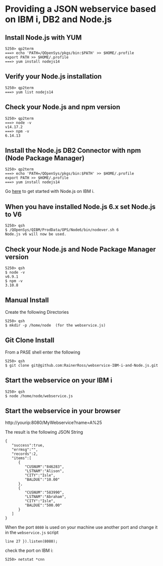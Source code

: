 # Providing a JSON webservice based on IBM i, DB2 and Node.js

## Install Node.js with YUM
```
5250> qp2term
===> echo 'PATH=/QOpenSys/pkgs/bin:$PATH' >> $HOME/.profile      
export PATH >> $HOME/.profile                               
===> yum install nodejs14
```
## Verify your Node.js installation
```
5250> qp2term                        
===> yum list nodejs14
```
## Check your Node.js and npm version
```
5250> qp2term                        
===> node -v
v14.17.2
===> npm -v
6.14.13
```

## Install the Node.js DB2 Connector with npm (Node Package Manager)
```
5250> qp2term
===> echo 'PATH=/QOpenSys/pkgs/bin:$PATH' >> $HOME/.profile      
export PATH >> $HOME/.profile                               
===> yum install nodejs14
```


Go [here](https://www.ibm.com/developerworks/community/wikis/home?lang=en#!/wiki/IBM%20i%20Technology%20Updates/page/Node.js) to get started with Node.js on IBM i.

## When you have installed Node.js 6.x set Node.js to V6
```
5250> qsh
$ /QOpenSys/QIBM/ProdData/OPS/Node6/bin/nodever.sh 6
Node.js v6 will now be used. 
```

## Check your Node.js and Node Package Manager version

```
5250> qsh
$ node -v
v6.9.1
$ npm -v
3.10.8
```

## Manual Install
Create the following Directories

```
5250> qsh
$ mkdir -p /home/node  (for the webservice.js)
```

## Git Clone Install
From a PASE shell enter the following

```
5250> qsh
$ git clone git@github.com:RainerRoss/webservice-IBM-i-and-Node.js.git
```

## Start the webservice on your IBM i

```
5250> qsh
$ node /home/node/webservice.js
```

## Start the webservice in your browser

http://yourip:8080/MyWebservice?name=A%25

The result is the following JSON String
```
{
   "success":true,
   "errmsg":"",
   "records":2,
   "items":[
      {
         "CUSNUM":"846283",
         "LSTNAM":"Alison",
         "CITY":"Isle",
         "BALDUE":"10.00"
      },
      {
         "CUSNUM":"583990",
         "LSTNAM":"Abraham",
         "CITY":"Isle",
         "BALDUE":"500.00" 
      }
   ]
}
```

When the port `8080` is used on your machine use another port and change it in the `webservice.js` script
```
line 27 }).listen(8080);
```

check the port on IBM i: 

```
5250> netstat *cnn
```
